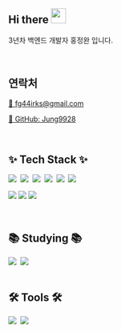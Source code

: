 ## Hi there <img src="https://user-images.githubusercontent.com/42378118/110234147-e3259600-7f4e-11eb-95be-0c4047144dea.gif" width="30"><br>

3년차 백엔드 개발자 홍정완 입니다.

<br>

## 연락처

[📧 fg44irks@gmail.com](mailto:fg44irks@gmail.com)

[📁 GitHub: Jung9928](https://github.com/Jung9928)

<br>

## ✨ Tech Stack ✨
<div align="left">
<img src="https://img.shields.io/badge/spring-088A29.svg?style=for-the-badge&logo=spring&logoColor=white" 
/>&nbsp
<img src="https://img.shields.io/badge/Java-ED8B00?style=for-the-badge&logo=openjdk&logoColor=white" 
/>&nbsp
<img src="https://img.shields.io/badge/python-3670A0?style=for-the-badge&logo=python&logoColor=ffdd54" 
/>&nbsp
  <img src="https://img.shields.io/badge/-Vue.js-4fc08d?style=for-the-badge&logo=vuedotjs&logoColor=white"
/>&nbsp
  <img src="https://img.shields.io/badge/c-00599C.svg?style=for-the-badge&logo=c&logoColor=white" 
/>&nbsp
  <img src="https://img.shields.io/badge/x86%20asm-20232a.svg?style=for-the-badge&logo=x86%20asm&logoColor=61DAFB" 
/>&nbsp

  <img src="https://img.shields.io/badge/mysql-4479A1?style=for-the-badge&logo=mysql&logoColor=white" 
/>
  <img src="https://img.shields.io/badge/-Oracle-C0C0C0?style=for-the-badge&logo=Oracle&logoColor=F80000" 
/>
  <img src="https://img.shields.io/badge/Spring_data_jpa-6DB33F?style=for-the-badge&logo=SpringSecurity&logoColor=white" 
/>
</div>


<br>


## 📚 Studying 📚
<div align="left">
  <img src="https://img.shields.io/badge/Redis-DC382D?style=for-the-badge&logo=redis&logoColor=white" />&nbsp
  <img src="https://img.shields.io/badge/Spring%20Security-6DB33F?style=for-the-badge&logo=springsecurity&logoColor=white" />&nbsp
</div>


<br>


## 🛠 Tools 🛠
<div align="left">
  <img src="https://img.shields.io/badge/github-181717.svg?style=for-the-badge&logo=github&logoColor=white" />&nbsp
  <img src="https://img.shields.io/badge/Intellij%20Idea-000?logo=intellij-idea&style=for-the-badge" />&nbsp
